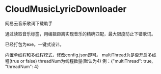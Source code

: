 # CloudMusicLyricDownloader
网易云音乐歌词下载助手

通过读取音乐标签，用编辑距离实现音乐的精确匹配，最大限度防止下错歌词。

已经打包为exe，一键式设计。

内置单线程和多线程模式，修改config.json即可。
multiThread为是否开启多线程(true or false)
threadNum为线程数量(默认为4)
例：{"multiThread": true, "threadNum": 4}